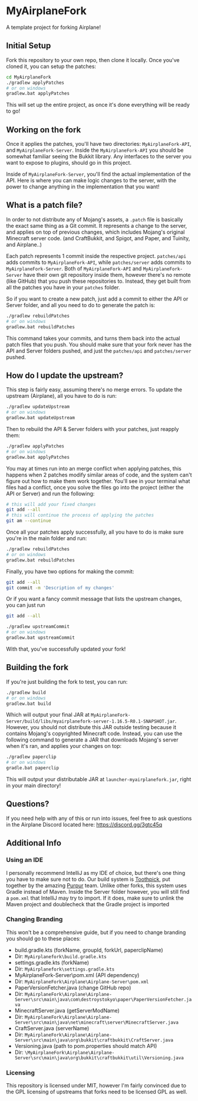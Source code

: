 # MyAirplaneFork

A template project for forking Airplane!

## Initial Setup

Fork this repository to your own repo, then clone it locally. Once you've cloned it, you can setup the patches:
```bash
cd MyAirplaneFork
./gradlew applyPatches
# or on windows
gradlew.bat applyPatches
```

This will set up the entire project, as once it's done everything will be ready to go!

## Working on the fork

Once it applies the patches, you'll have two directories: `MyAirplaneFork-API`, and `MyAirplaneFork-Server`.
Inside the `MyAirplaneFork-API` you should be somewhat familiar seeing the Bukkit library.
Any interfaces to the server you want to expose to plugins, should go in this project.

Inside of `MyAirplaneFork-Server`, you'll find the actual implementation of the API.
Here is where you can make logic changes to the server, with the power to change anything in the implementation that you want!

## What is a patch file?

In order to not distribute any of Mojang's assets, a `.patch` file is basically the exact same thing as a Git commit.
It represents a change to the server, and applies on top of previous changes, which includes Mojang's original Minecraft server code.
(and CraftBukkit, and Spigot, and Paper, and Tuinity, and Airplane..)

Each patch represents 1 commit inside the respective project. 
`patches/api` adds commits to `MyAirplaneFork-API`, while `patches/server` adds commits to `MyAirplaneFork-Server`.
Both of `MyAirplaneFork-API` and `MyAirplaneFork-Server` have their own git repository inside them, however there's no remote (like GitHub) that you push these repositories to.
Instead, they get built from all the patches you have in your `patches` folder.

So if you want to create a new patch, just add a commit to either the API or Server folder, and all you need to do to generate the patch is:

```bash
./gradlew rebuildPatches
# or on windows
gradlew.bat rebuildPatches
```

This command takes your commits, and turns them back into the actual patch files that you push.
You should make sure that your fork never has the API and Server folders pushed, and just the `patches/api` and `patches/server` pushed.

## How do I update the upstream?

This step is fairly easy, assuming there's no merge errors. To update the upstream (Airplane), all you have to do is run:

```bash
./gradlew updateUpstream
# or on windows
gradlew.bat updateUpstream
```

Then to rebuild the API & Server folders with your patches, just reapply them:

```bash
./gradlew applyPatches
# or on windows
gradlew.bat applyPatches
```

You may at times run into an merge conflict when applying patches, this happens when 2 patches modify similar areas of code, and the system can't figure out how to make them work together.
You'll see in your terminal what files had a conflict, once you solve the files go into the project (either the API or Server) and run the following:

```bash
# this will add your fixed changes
git add --all
# this will continue the process of applying the patches
git am --continue
```

Once all your patches apply successfully, all you have to do is make sure you're in the main folder and run:

```bash
./gradlew rebuildPatches
# or on windows
gradlew.bat rebuildPatches
```

Finally, you have two options for making the commit:

```bash
git add --all
git commit -m 'Description of my changes'
```

Or if you want a fancy commit message that lists the upstream changes, you can just run

```bash
git add --all

./gradlew upstreamCommit
# or on windows
gradlew.bat upstreamCommit
```

With that, you've successfully updated your fork!

## Building the fork

If you're just building the fork to test, you can run:

```bash
./gradlew build
# or on windows
gradlew.bat build
```

Which will output your final JAR at `MyAirplaneFork-Server/build/libs/myairplanefork-server-1.16.5-R0.1-SNAPSHOT.jar`.
However, you should not distribute this JAR outside testing because it contains Mojang's copyrighted Minecraft code.
Instead, you can use the following command to generate a JAR that downloads Mojang's server when it's ran, and applies your changes on top:

```bash
./gradlew paperclip
# or on windows
gradle.bat paperclip
```

This will output your distributable JAR at `launcher-myairplanefork.jar`, right in your main directory!

## Questions?

If you need help with any of this or run into issues, feel free to ask questions in the Airplane Discord located here: https://discord.gg/3gtc45q


## Additional Info

### Using an IDE

I personally recommend IntelliJ as my IDE of choice, but there's one thing you have to make sure not to do.
Our build system is [Toothpick](https://github.com/jpenilla/Toothpick), put together by the amazing [Purpur](https://github.com/pl3xgaming/Purpur) team.
Unlike other forks, this system uses Gradle instead of Maven. 
Inside the Server folder however, you will still find a `pom.xml` that IntelliJ may try to import. If it does, make sure to unlink the Maven project and doublecheck that the Gradle project is imported

### Changing Branding

This won't be a comprehensive guide, but if you need to change branding you should go to these places:

- build.gradle.kts (forkName, groupId, forkUrl, paperclipName)
- Dir: `MyAirplanefork\build.gradle.kts`
- settings.gradle.kts (forkName)
- Dir: `MyAirplanefork\settings.gradle.kts`
- MyAirplaneFork-Server\pom.xml (API dependency)
- Dir: `MyAirplaneFork\Airplane\Airplane-Server\pom.xml`
- PaperVersionFetcher.java (change GitHub repo)
- Dir: `MyAirplaneFork\Airplane\Airplane-Server\src\main\java\com\destroystokyo\paper\PaperVersionFetcher.java`
- MinecraftServer.java (getServerModName)
- Dir: `MyAirplaneFork\Airplane\Airplane-Server\src\main\java\net\minecraft\server\MinecraftServer.java`
- CraftServer.java (serverName)
- Dir: `MyAirplaneFork\Airplane\Airplane-Server\src\main\java\org\bukkit\craftbukkit\CraftServer.java`
- Versioning.java (path to pom.properties should match API)
- Dir: `\MyAirplaneFork\Airplane\Airplane-Server\src\main\java\org\bukkit\craftbukkit\util\Versioning.java`

### Licensing

This repository is licensed under MIT, however I'm fairly convinced due to the GPL licensing of upstreams that forks need to be licensed GPL as well.

